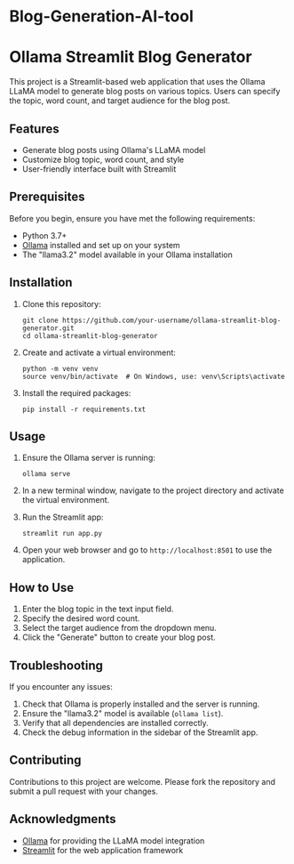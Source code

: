 # Blog-Generation-AI-tool

# Ollama Streamlit Blog Generator

This project is a Streamlit-based web application that uses the Ollama LLaMA model to generate blog posts on various topics. Users can specify the topic, word count, and target audience for the blog post.

## Features

- Generate blog posts using Ollama's LLaMA model
- Customize blog topic, word count, and style
- User-friendly interface built with Streamlit

## Prerequisites

Before you begin, ensure you have met the following requirements:

- Python 3.7+
- [Ollama](https://github.com/jmorganca/ollama) installed and set up on your system
- The "llama3.2" model available in your Ollama installation

## Installation

1. Clone this repository:
   ```
   git clone https://github.com/your-username/ollama-streamlit-blog-generator.git
   cd ollama-streamlit-blog-generator
   ```

2. Create and activate a virtual environment:
   ```
   python -m venv venv
   source venv/bin/activate  # On Windows, use: venv\Scripts\activate
   ```

3. Install the required packages:
   ```
   pip install -r requirements.txt
   ```

## Usage

1. Ensure the Ollama server is running:
   ```
   ollama serve
   ```

2. In a new terminal window, navigate to the project directory and activate the virtual environment.

3. Run the Streamlit app:
   ```
   streamlit run app.py
   ```

4. Open your web browser and go to `http://localhost:8501` to use the application.

## How to Use

1. Enter the blog topic in the text input field.
2. Specify the desired word count.
3. Select the target audience from the dropdown menu.
4. Click the "Generate" button to create your blog post.

## Troubleshooting

If you encounter any issues:

1. Check that Ollama is properly installed and the server is running.
2. Ensure the "llama3.2" model is available (`ollama list`).
3. Verify that all dependencies are installed correctly.
4. Check the debug information in the sidebar of the Streamlit app.

## Contributing

Contributions to this project are welcome. Please fork the repository and submit a pull request with your changes.

## Acknowledgments

- [Ollama](https://github.com/jmorganca/ollama) for providing the LLaMA model integration
- [Streamlit](https://streamlit.io/) for the web application framework
